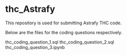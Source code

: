 # thc_Astrafy

This repository is used for submitting Astrafy THC code.

Below are the files for the coding questions respectively.

thc_coding_question_1.sql
thc_coding_question_2.sql
thc_coding_question_3.ipynb
